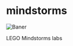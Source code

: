 mindstorms
==========

![Baner](http://ai-rzyki.pl/wp-content/uploads/2013/10/Mindstorms-Banner-2010.jpg)

LEGO Mindstorms labs
